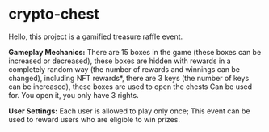 # crypto-chest

Hello, this project is a gamified treasure raffle event.

**Gameplay Mechanics:** There are 15 boxes in the game (these boxes can be increased or decreased), these boxes are hidden with rewards in a completely random way (the number of rewards and winnings can be changed), including NFT rewards*, there are 3 keys (the number of keys can be increased), these boxes are used to open the chests Can be used for. You open it, you only have 3 rights.

**User Settings:** Each user is allowed to play only once; This event can be used to reward users who are eligible to win prizes.
